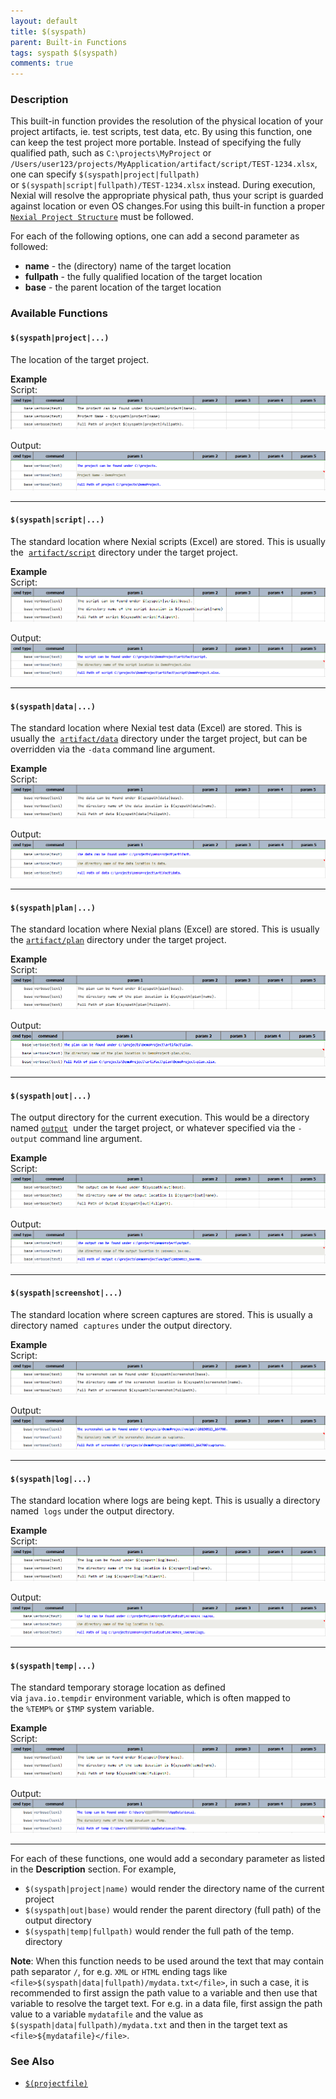 ```yaml
---
layout: default
title: $(syspath)
parent: Built-in Functions
tags: syspath $(syspath)
comments: true
---
```



### Description
This built-in function provides the resolution of the physical location of your project artifacts, ie. test scripts, 
test data, etc. By using this function, one can keep the test project more portable. Instead of specifying the fully 
qualified path, such as `C:\projects\MyProject` or 
`/Users/user123/projects/MyApplication/artifact/script/TEST-1234.xlsx`, one can specify `$(syspath|project|fullpath)` 
or `$(syspath|script|fullpath)/TEST-1234.xlsx` instead. During execution, Nexial will resolve the appropriate 
physical path, thus your script is guarded against location or even OS changes.For using this built-in function a proper
[`Nexial Project Structure`](../userguide/UnderstandingProjectStructure) must be followed.

For each of the following options, one can add a second parameter as followed:
- **name** - the (directory) name of the target location
- **fullpath** - the fully qualified location of the target location
- **base** - the parent location of the target location


### Available Functions

#### `$(syspath|project|...)`
The location of the target project.

**Example**<br/>
Script:<br/>
![script](image/$(syspath)_01.png)

Output:<br/>
![output](image/$(syspath)_02.png)

-----

#### `$(syspath|script|...)`
The standard location where Nexial scripts (Excel) are stored. This is usually the 
  [`artifact/script`](../userguide/UnderstandingProjectStructure/index#artifact/script) directory under the target project.
        
**Example**<br/>
Script:<br/>
![script](image/$(syspath)_03.png)

Output:<br/>
![output](image/$(syspath)_04.png)

-----

#### `$(syspath|data|...)` 
The standard location where Nexial test data (Excel) are stored. This is usually the 
  [`artifact/data`](../userguide/UnderstandingProjectStructure/index#artifact/data) directory under the target project, but can be overridden via the `-data` command line argument.
    
**Example**<br/>
Script:<br/>
![script](image/$(syspath)_05.png)

Output:<br/>
![output](image/$(syspath)_06.png)

-----
 
#### `$(syspath|plan|...)`
The standard location where Nexial plans (Excel) are stored. This is usually the
  [`artifact/plan`](../userguide/UnderstandingProjectStructure/index#artifact/plan) directory under the target project.
    
**Example**<br/>
Script:<br/>
![script](image/$(syspath)_07.png)

Output:<br/>
![output](image/$(syspath)_08.png)

-----
 
#### `$(syspath|out|...)`
The output directory for the current execution. This would be a directory named [`output`](../userguide/UnderstandingProjectStructure/index#output) 
  under the target project, or whatever specified via the `-output` command line argument.
    
**Example**<br/>
Script:<br/>
![script](image/$(syspath)_09.png)

Output:<br/>
![output](image/$(syspath)_10.png)

-----

#### `$(syspath|screenshot|...)`
The standard location where screen captures are stored. This is usually a 
  directory named  `captures` under the output directory.
    
**Example**<br/>
Script:<br/>
![script](image/$(syspath)_11.png)

Output:<br/>
![output](image/$(syspath)_12.png)

-----

#### `$(syspath|log|...)`
The standard location where logs are being kept. This is usually a directory named 
  `logs` under the output directory.
    
**Example**<br/>
Script:<br/>
![script](image/$(syspath)_13.png)

Output:<br/>
![output](image/$(syspath)_14.png)

-----

#### `$(syspath|temp|...)`
The standard temporary storage location as defined via `java.io.tempdir` environment 
  variable, which is often mapped to the `%TEMP%` or `$TMP` system variable.
    
**Example**<br/>
Script:<br/>
![script](image/$(syspath)_15.png)

Output:<br/>
![output](image/$(syspath)_16.png)

-----


For each of these functions, one would add a secondary parameter as listed in the **Description** section. For 
example,
- `$(syspath|project|name)` would render the directory name of the current project
- `$(syspath|out|base)` would render the parent directory (full path) of the output directory
- `$(syspath|temp|fullpath)` would render the full path of the temp. directory


**Note**: When this function needs to be used around the text that may contain path separator `/`, for e.g. `XML`
or `HTML` ending tags like `<file>$(syspath|data|fullpath)/mydata.txt</file>`, in such a case, it is recommended to
first assign the path value to a variable and then use that variable to resolve the target text. For e.g. in a
data file, first assign the path value to a variable `mydatafile` and the value as `$(syspath|data|fullpath)/mydata.txt`
and then in the target text as `<file>${mydatafile}</file>`.


### See Also
- [`$(projectfile)`]($(projectfile))

<script>jQuery(document).ready(function () { newOperationSelect(); });</script>